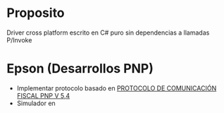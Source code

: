 # Proposito
Driver cross platform escrito en C# puro sin dependencias a llamadas P/Invoke

# Epson (Desarrollos PNP)
- Implementar protocolo basado en [PROTOCOLO DE COMUNICACIÓN FISCAL PNP V 5,4](https://www.desarrollospnp.com/archivos/PROTOCOLO0141.pdf)
- Simulador en [](https://desarrollospnp.com/archivos/simulaPnP.zip)